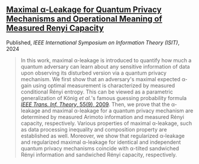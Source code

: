 

## [Maximal α-Leakage for Quantum Privacy Mechanisms and Operational Meaning of Measured Renyi Capacity](https://ieeexplore.ieee.org/abstract/document/10619592)
Published, _IEEE International Symposium on Information Theory (ISIT)_, 2024

> In this work, maximal α-leakage is introduced to quantify how much a quantum adversary can learn about any sensitive information of data upon observing its disturbed version via a quantum privacy mechanism. 
We first show that an adversary's maximal expected α-gain using optimal measurement is characterized by measured conditional Rényi entropy.
This can be viewed as a parametric generalization of König _et al._'s famous guessing probability formula [_IEEE Trans. Inf. Theory_, 55(9), 2009](https://doi.org/10.1109/TIT.2009.2025545).
Then, we prove that the α-leakage and maximal α-leakage for a quantum privacy mechanism are determined by measured Arimoto information and measured Rényi capacity, respectively. 
Various properties of maximal α-leakage, such as data processing inequality and composition property are established as well.
Moreover, we show that regularized α-leakage and regularized maximal α-leakage for identical and independent quantum privacy mechanisms coincide with α-tilted sandwiched Rényi information and sandwiched Rényi capacity, respectively.


<VFDownload text='Download Paper' href='src/assets/publications/leakage/Bo-Yu_Yang - Leakage_ISIT2024.pdf' as='Bo-Yu_Yang-Leakage_ISIT2024.pdf'/> 
<VFDownload text='Download Slides' href='src/assets/publications/leakage/Bo-Yu_Yang - Leakage_ISIT2024_slide.pdf' as='Bo-Yu_Yang-Leakage_ISIT2024_slide.pdf'/>